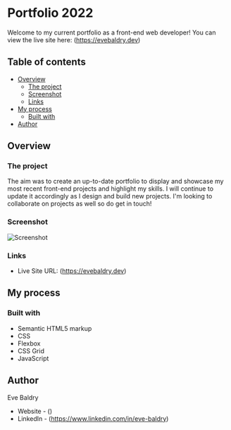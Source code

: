 # Portfolio 2022

Welcome to my current portfolio as a front-end web developer! You can view the live site here: (https://evebaldry.dev)

## Table of contents

- [Overview](#overview)
  - [The project](#the-project)
  - [Screenshot](#screenshot)
  - [Links](#links)
- [My process](#my-process)
  - [Built with](#built-with)
- [Author](#author)

## Overview

### The project

The aim was to create an up-to-date portfolio to display and showcase my most recent front-end projects and highlight my skills. I will continue to update it accordingly as I design and build new projects. I'm looking to collaborate on projects as well so do get in touch!

### Screenshot

![Screenshot](./images/Screenshot.png)

### Links

- Live Site URL: (https://evebaldry.dev)

## My process

### Built with

- Semantic HTML5 markup
- CSS
- Flexbox
- CSS Grid
- JavaScript

## Author

Eve Baldry

- Website - ()
- LinkedIn - (https://www.linkedin.com/in/eve-baldry)
